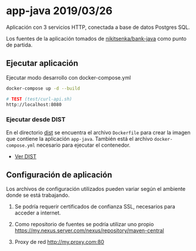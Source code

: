 # app-java 2019/03/26

Aplicación con 3 servicios HTTP, conectada a base de datos Postgres SQL.

Los fuentes de la aplicación tomados de [nikitsenka/bank-java](https://github.com/nikitsenka/bank-java) como punto de partida.

## Ejecutar aplicación

Ejecutar modo desarrollo con docker-compose.yml

```sh
docker-compose up -d --build

# TEST (test/curl-api.sh)
http://localhost:8080
```

### Ejecutar desde DIST

En el directorio [dist](./dist/README.md) se encuentra el archivo `Dockerfile` para crear la imagen que contiene la aplicación `app-java`. También está el archivo `docker-compose.yml` necesario para ejecutar el contenedor.

- [Ver DIST](./dist/README.md)

## Configuración de aplicación

Los archivos de configuración utilizados pueden variar según el ambiente donde se está trabajando.

1. Se podría requerir certificados de confianza SSL, necesarios para acceder a internet.

1. Como repositorio de fuentes se podría utilizar uno propio <https://my.nexus.server.com/nexus/repository/maven-central>

1. Proxy de red <http://my.proxy.com:80>